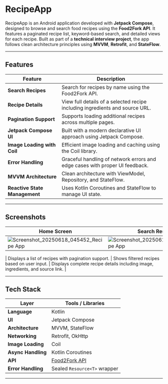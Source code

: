 # RecipeApp

RecipeApp is an Android application developed with **Jetpack Compose**, designed to browse and search food recipes using the **Food2Fork API**. It features a paginated recipe list, keyword-based search, and detailed views for each recipe. Built as part of a **technical interview project**, the app follows clean architecture principles using **MVVM**, **Retrofit**, and **StateFlow**.


---


## Features

| Feature                   | Description                                                                 |
|---------------------------|-----------------------------------------------------------------------------|
| **Search Recipes**         | Search for recipes by name using the Food2Fork API.                        |
| **Recipe Details**         | View full details of a selected recipe including ingredients and source URL.|
| **Pagination Support**     | Supports loading additional recipes across multiple pages.                 |
| **Jetpack Compose UI**     | Built with a modern declarative UI approach using Jetpack Compose.         |
| **Image Loading with Coil**| Efficient image loading and caching using the Coil library.                |
| **Error Handling**         | Graceful handling of network errors and edge cases with proper UI feedback.|
| **MVVM Architecture**      | Clean architecture with ViewModel, Repository, and StateFlow.              |
| **Reactive State Management** | Uses Kotlin Coroutines and StateFlow to manage UI state.                |


---

## Screenshots







| Home Screen | Search Results | Recipe Detail |
|-------------|----------------|----------------|
| ![Screenshot_20250618_045452_Recipe App](https://github.com/user-attachments/assets/6b5a97ef-6d74-4816-bc6b-a4b4f1428904) | ![Screenshot_20250618_043527_Recipe App](https://github.com/user-attachments/assets/7ee5d403-ad87-43c9-b8b3-77717feb38f3) | ![Screenshot_20250618_050208_Recipe App](https://github.com/user-attachments/assets/c6222b33-9991-4203-8198-eb0e52dda7d7)

| Displays a list of recipes with pagination support. | Shows filtered recipes based on user input. | Displays complete recipe details including image, ingredients, and source link. |

---

## Tech Stack

| Layer             | Tools / Libraries                          |
|------------------|--------------------------------------------|
| **Language**      | Kotlin                                     |
| **UI**            | Jetpack Compose                            |
| **Architecture**  | MVVM, StateFlow                            |
| **Networking**    | Retrofit, OkHttp                           |
| **Image Loading** | Coil                                       |
| **Async Handling**| Kotlin Coroutines                          |
| **API**           | [Food2Fork API](https://www.food2fork.ca/) |
| **Error Handling**| Sealed `Resource<T>` wrapper               |

---

